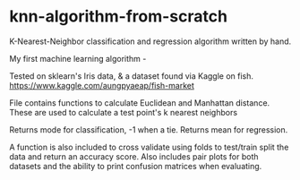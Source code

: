 # knn-algorithm-from-scratch
K-Nearest-Neighbor classification and regression algorithm written by hand.

My first machine learning algorithm -

Tested on sklearn's Iris data, & a dataset found via Kaggle on fish. https://www.kaggle.com/aungpyaeap/fish-market

File contains functions to calculate Euclidean and Manhattan distance.
These are used to calculate a test point's k nearest neighbors

Returns mode for classification, -1 when a tie.
Returns mean for regression.

A function is also included to cross validate using folds to test/train split the data and return an accuracy score.
Also includes pair plots for both datasets and the ability to print confusion matrices when evaluating.
